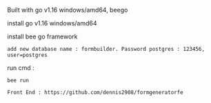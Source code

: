 Built with go v1.16 windows/amd64, beego

install go v1.16 windows/amd64

install bee go framework

```
add new database name : formbuilder. Password postgres : 123456, user=postgres
```

run cmd :

```
bee run
```

```
Front End : https://github.com/dennis2908/formgeneratorfe
```
